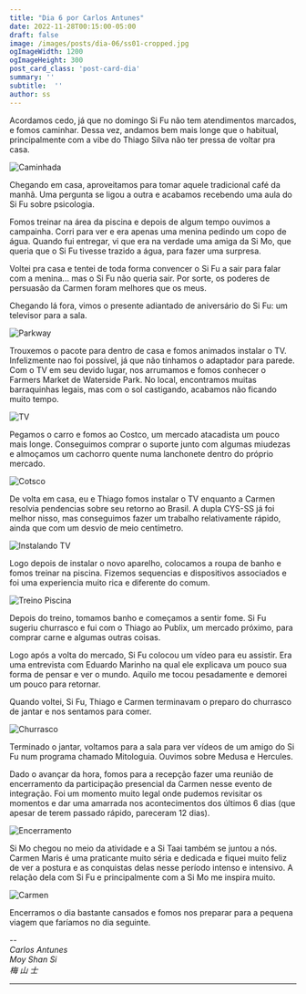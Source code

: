 ```yaml
---
title: "Dia 6 por Carlos Antunes"
date: 2022-11-28T00:15:00-05:00
draft: false
image: /images/posts/dia-06/ss01-cropped.jpg
ogImageWidth: 1200
ogImageHeight: 300
post_card_class: 'post-card-dia'
summary: ''
subtitle:  ''
author: ss
---
```


Acordamos cedo, já que no domingo Si Fu não tem atendimentos marcados, e fomos caminhar. Dessa vez, andamos bem mais longe que o habitual, principalmente com a vibe do Thiago Silva não ter pressa de voltar pra casa.

![Caminhada](/images/posts/dia-06/ss01.jpeg)

Chegando em casa, aproveitamos para tomar aquele tradicional café da manhã. Uma pergunta se ligou a outra e acabamos recebendo uma aula do Si Fu sobre psicologia.

Fomos treinar na área da piscina e depois de algum tempo ouvimos a campainha. Corri para ver e era apenas uma menina pedindo um copo de água. Quando fui entregar, vi que era na verdade uma amiga da Si Mo, que queria que o Si Fu tivesse trazido a água, para fazer uma surpresa.

Voltei pra casa e tentei de toda forma convencer o Si Fu a sair para falar com a menina... mas o Si Fu não queria sair. Por sorte, os poderes de persuasão da Carmen foram melhores que os meus.

Chegando lá fora, vimos o presente adiantado de aniversário do Si Fu: um televisor para a sala.

![Parkway](/images/posts/dia-06/ss02.jpeg)

Trouxemos o pacote para dentro de casa e fomos animados instalar o TV. Infelizmente nao foi possível, já que não tínhamos o adaptador para parede.
Com o TV em seu devido lugar, nos arrumamos e fomos conhecer o Farmers Market de Waterside Park. No local, encontramos muitas barraquinhas legais, mas com o sol castigando, acabamos não ficando muito tempo.

![TV](/images/posts/dia-06/ss03.jpeg)

Pegamos o carro e fomos ao Costco, um mercado atacadista um pouco mais longe. Conseguimos comprar o suporte junto com algumas miudezas e almoçamos um cachorro quente numa lanchonete dentro do próprio mercado.

![Cotsco](/images/posts/dia-06/ss04.jpg)

De volta em casa, eu e Thiago fomos instalar o TV enquanto a Carmen resolvia pendencias sobre seu retorno ao Brasil. A dupla CYS-SS já foi melhor nisso, mas conseguimos fazer um trabalho relativamente rápido, ainda que com um desvio de meio centímetro.

![Instalando TV](/images/posts/dia-06/ss05.jpeg)

Logo depois de instalar o novo aparelho, colocamos a roupa de banho e fomos treinar na piscina. Fizemos sequencias e dispositivos associados e foi uma experiencia muito rica e diferente do comum.

![Treino Piscina](/images/posts/dia-06/ss06.jpeg)

Depois do treino, tomamos banho e começamos a sentir fome. Si Fu sugeriu churrasco e fui com o Thiago ao Publix, um mercado próximo, para comprar carne e algumas outras coisas.

Logo após a volta do mercado, Si Fu colocou um vídeo para eu assistir. Era uma entrevista com Eduardo Marinho na qual ele explicava um pouco sua forma de pensar e ver o mundo. Aquilo me tocou pesadamente e demorei um pouco para retornar.

Quando voltei, Si Fu, Thiago e Carmen terminavam o preparo do churrasco de jantar e nos sentamos para comer.

![Churrasco](/images/posts/dia-06/ss08.jpeg)

Terminado o jantar, voltamos para a sala para ver vídeos de um amigo do Si Fu num programa chamado Mitologuia. Ouvimos sobre Medusa e Hercules.

Dado o avançar da hora, fomos para a recepção fazer uma reunião de encerramento da participação presencial da Carmen nesse evento de integração. Foi um momento muito legal onde pudemos revisitar os momentos e dar uma amarrada nos acontecimentos dos últimos 6 dias (que apesar de terem passado rápido, pareceram 12 dias).

![Encerramento](/images/posts/dia-06/ss09.jpeg)

Si Mo chegou no meio da atividade e a Si Taai também se juntou a nós. Carmen Maris é uma praticante muito séria e dedicada e fiquei muito feliz de ver a postura e as conquistas delas nesse período intenso e intensivo. A relação dela com Si Fu e principalmente com a Si Mo me inspira muito.

![Carmen](/images/posts/dia-06/ss10.jpeg)

Encerramos o dia bastante cansados e fomos nos preparar para a pequena viagem que faríamos no dia seguinte.


--  
_Carlos Antunes_  
_Moy Shan Si_  
_梅 山 士_  

***